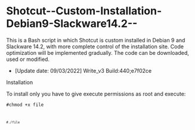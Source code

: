 # Shotcut--Custom-Installation-Debian9-Slackware14.2--
This is a Bash script in which Shotcut is custom installed in Debian 9 and Slackware 14.2, with more complete control of the installation site. Code optimization will be implemented gradually. The code can be downloaded, used or modified.

- [Update date: 09/03/2022] Write_v3 Build:440;e7f02ce

Installation

To install only you have to give execute permissions as root and execute:

<code>#chmod +x file<code>

<code>#./file<code>
